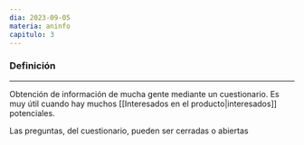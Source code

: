 ```yaml
---
dia: 2023-09-05
materia: aninfo
capitulo: 3
---
```

### Definición
---
Obtención de información de mucha gente mediante un cuestionario. Es muy útil cuando hay muchos [[Interesados en el producto|interesados]] potenciales.

Las preguntas, del cuestionario, pueden ser cerradas o abiertas